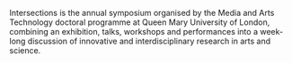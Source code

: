 Intersections is the annual symposium organised by the Media and Arts Technology doctoral programme at Queen Mary University of London, combining an exhibition, talks, workshops and performances into a week-long discussion of innovative and interdisciplinary research in arts and science.

